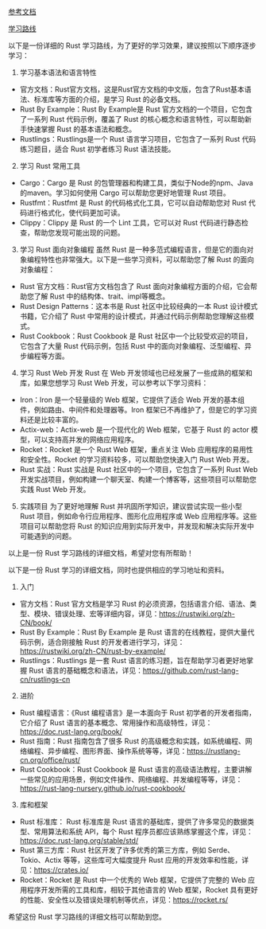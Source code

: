 [参考文档](https://rustwiki.org/zh-CN/book/ch05-03-method-syntax.html)

[学习路线](https://www.bilibili.com/video/BV1hp4y1k7SV?p=39&vd_source=9bfc54d2ed901f1eab04708cc346c2f5)


以下是一份详细的 Rust 学习路线，为了更好的学习效果，建议按照以下顺序逐步学习：

1. 学习基本语法和语言特性
- 官方文档：Rust官方文档，这是Rust官方文档的中文版，包含了Rust基本语法、标准库等方面的介绍，是学习 Rust 的必备文档。
- Rust By Example：Rust By Example是 Rust 官方文档的一个项目，它包含了一系列 Rust 代码示例，覆盖了 Rust 的核心概念和语言特性，可以帮助新手快速掌握 Rust 的基本语法和概念。
- Rustlings：Rustlings是一个 Rust 语言学习项目，它包含了一系列 Rust 代码练习题目，适合 Rust 初学者练习 Rust 语法技能。

2. 学习 Rust 常用工具
- Cargo：Cargo 是 Rust 的包管理器和构建工具，类似于Node的npm、Java的maven。学习如何使用 Cargo 可以帮助您更好地管理 Rust 项目。
- Rustfmt：Rustfmt 是 Rust 的代码格式化工具，它可以自动帮助您对 Rust 代码进行格式化，使代码更加可读。
- Clippy：Clippy 是 Rust 的一个 Lint 工具，它可以对 Rust 代码进行静态检查，帮助您发现可能出现的问题。

3. 学习 Rust 面向对象编程
虽然 Rust 是一种多范式编程语言，但是它的面向对象编程特性也非常强大。以下是一些学习资料，可以帮助您了解 Rust 的面向对象编程：

- Rust 官方文档：Rust官方文档包含了 Rust 面向对象编程方面的介绍，它会帮助您了解 Rust 中的结构体、trait、impl等概念。
- Rust Design Patterns：这本书是 Rust 社区中比较经典的一本 Rust 设计模式书籍，它介绍了 Rust 中常用的设计模式，并通过代码示例帮助您理解这些模式。
- Rust Cookbook：Rust Cookbook 是 Rust 社区中一个比较受欢迎的项目，它包含了大量 Rust 代码示例，包括 Rust 中的面向对象编程、泛型编程、异步编程等方面。

4. 学习 Rust Web 开发
Rust 在 Web 开发领域也已经发展了一些成熟的框架和库，如果您想学习 Rust Web 开发，可以参考以下学习资料：

- Iron：Iron 是一个轻量级的 Web 框架，它提供了适合 Web 开发的基本组件，例如路由、中间件和处理器等。Iron 框架已不再维护了，但是它的学习资料还是比较丰富的。
- Actix-web：Actix-web 是一个现代化的 Web 框架，它基于 Rust 的 actor 模型，可以支持高并发的网络应用程序。
- Rocket：Rocket 是一个 Rust Web 框架，重点关注 Web 应用程序的易用性和安全性。Rocket 的学习资料较多，可以帮助您快速入门 Rust Web 开发。
- Rust 实战：Rust 实战是 Rust 社区中的一个项目，它包含了一系列 Rust Web 开发实战项目，例如构建一个聊天室、构建一个博客等，这些项目可以帮助您实践 Rust Web 开发。

5. 实践项目
为了更好地理解 Rust 并巩固所学知识，建议尝试实现一些小型 Rust 项目，例如命令行应用程序、图形化应用程序或 Web 应用程序等。这些项目可以帮助您将 Rust 的知识应用到实际开发中，并发现和解决实际开发中可能遇到的问题。

以上是一份 Rust 学习路线的详细文档，希望对您有所帮助！


以下是一份 Rust 学习的详细文档，同时也提供相应的学习地址和资料。

1. 入门

- 官方文档：Rust 官方文档是学习 Rust 的必须资源，包括语言介绍、语法、类型、模块、错误处理、宏等详细内容，详见：https://rustwiki.org/zh-CN/book/
- Rust By Example：Rust By Example 是 Rust 语言的在线教程，提供大量代码示例，适合刚接触 Rust 的开发者进行学习，详见：https://rustwiki.org/zh-CN/rust-by-example/
- Rustlings：Rustlings 是一套 Rust 语言的练习题，旨在帮助学习者更好地掌握 Rust 语言的基础概念和语法，详见：https://github.com/rust-lang-cn/rustlings-cn

2. 进阶

- Rust 编程语言：《Rust 编程语言》是一本面向于 Rust 初学者的开发者指南，它介绍了 Rust 语言的基本概念、常用操作和高级特性，详见：https://doc.rust-lang.org/book/
- Rust 指南：Rust 指南包含了很多 Rust 的高级概念和实践，如系统编程、网络编程、异步编程、图形界面、操作系统等等，详见：https://rustlang-cn.org/office/rust/
- Rust Cookbook：Rust Cookbook 是 Rust 语言的高级语法教程，主要讲解一些常见的应用场景，例如文件操作、网络编程、并发编程等等，详见：https://rust-lang-nursery.github.io/rust-cookbook/

3. 库和框架

- Rust 标准库： Rust 标准库是 Rust 语言的基础库，提供了许多常见的数据类型、常用算法和系统 API，每个 Rust 程序员都应该熟练掌握这个库，详见：https://doc.rust-lang.org/stable/std/
- Rust 第三方库：Rust 社区开发了许多优秀的第三方库，例如 Serde、Tokio、Actix 等等，这些库可大幅度提升 Rust 应用的开发效率和性能，详见：https://crates.io/
- Rocket：Rocket 是 Rust 中一个优秀的 Web 框架，它提供了完整的 Web 应用程序开发所需的工具和库，相较于其他语言的 Web 框架，Rocket 具有更好的性能、安全性以及错误处理机制等优点，详见：https://rocket.rs/

希望这份 Rust 学习路线的详细文档可以帮助到您。
